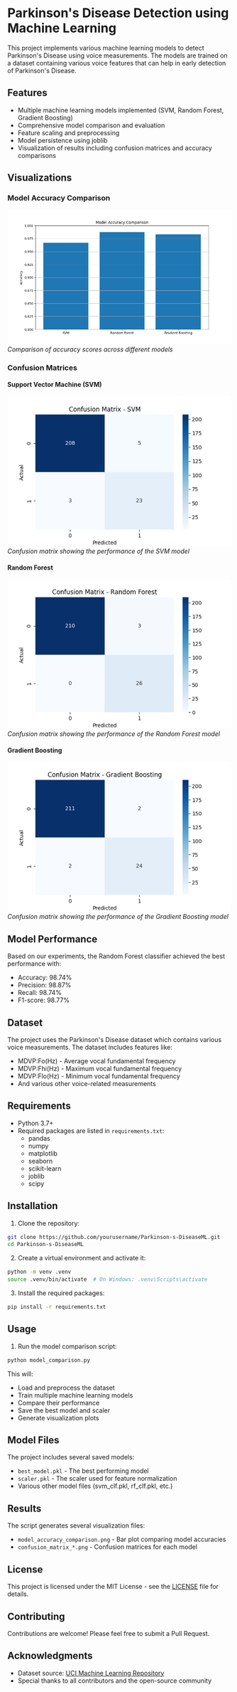 # Parkinson's Disease Detection using Machine Learning

This project implements various machine learning models to detect Parkinson's Disease using voice measurements. The models are trained on a dataset containing various voice features that can help in early detection of Parkinson's Disease.

## Features

- Multiple machine learning models implemented (SVM, Random Forest, Gradient Boosting)
- Comprehensive model comparison and evaluation
- Feature scaling and preprocessing
- Model persistence using joblib
- Visualization of results including confusion matrices and accuracy comparisons

## Visualizations

### Model Accuracy Comparison
![Model Accuracy Comparison](model_accuracy_comparison.png)
*Comparison of accuracy scores across different models*

### Confusion Matrices
#### Support Vector Machine (SVM)
![SVM Confusion Matrix](confusion_matrix_svm.png)
*Confusion matrix showing the performance of the SVM model*

#### Random Forest
![Random Forest Confusion Matrix](confusion_matrix_random_forest.png)
*Confusion matrix showing the performance of the Random Forest model*

#### Gradient Boosting
![Gradient Boosting Confusion Matrix](confusion_matrix_gradient_boosting.png)
*Confusion matrix showing the performance of the Gradient Boosting model*

## Model Performance

Based on our experiments, the Random Forest classifier achieved the best performance with:
- Accuracy: 98.74%
- Precision: 98.87%
- Recall: 98.74%
- F1-score: 98.77%

## Dataset

The project uses the Parkinson's Disease dataset which contains various voice measurements. The dataset includes features like:
- MDVP:Fo(Hz) - Average vocal fundamental frequency
- MDVP:Fhi(Hz) - Maximum vocal fundamental frequency
- MDVP:Flo(Hz) - Minimum vocal fundamental frequency
- And various other voice-related measurements

## Requirements

- Python 3.7+
- Required packages are listed in `requirements.txt`:
  - pandas
  - numpy
  - matplotlib
  - seaborn
  - scikit-learn
  - joblib
  - scipy

## Installation

1. Clone the repository:
```bash
git clone https://github.com/yourusername/Parkinson-s-DiseaseML.git
cd Parkinson-s-DiseaseML
```

2. Create a virtual environment and activate it:
```bash
python -m venv .venv
source .venv/bin/activate  # On Windows: .venv\Scripts\activate
```

3. Install the required packages:
```bash
pip install -r requirements.txt
```

## Usage

1. Run the model comparison script:
```bash
python model_comparison.py
```

This will:
- Load and preprocess the dataset
- Train multiple machine learning models
- Compare their performance
- Save the best model and scaler
- Generate visualization plots

## Model Files

The project includes several saved models:
- `best_model.pkl` - The best performing model
- `scaler.pkl` - The scaler used for feature normalization
- Various other model files (svm_clf.pkl, rf_clf.pkl, etc.)

## Results

The script generates several visualization files:
- `model_accuracy_comparison.png` - Bar plot comparing model accuracies
- `confusion_matrix_*.png` - Confusion matrices for each model

## License

This project is licensed under the MIT License - see the [LICENSE](LICENSE) file for details.

## Contributing

Contributions are welcome! Please feel free to submit a Pull Request.

## Acknowledgments

- Dataset source: [UCI Machine Learning Repository](https://archive.ics.uci.edu/ml/datasets/Parkinson%27s+Disease+Classification)
- Special thanks to all contributors and the open-source community
